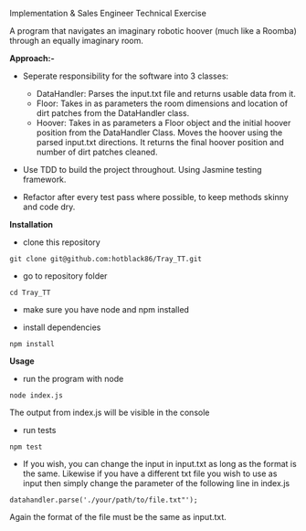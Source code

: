 Implementation & Sales Engineer Technical Exercise

A program that navigates an imaginary robotic hoover (much like a Roomba) through an equally imaginary room.

**Approach:-**

- Seperate responsibility for the software into 3 classes:
  - DataHandler:
    Parses the input.txt file and returns usable data from it.
  - Floor:
    Takes in as parameters the room dimensions and location of dirt patches from the DataHandler class.
  - Hoover:
    Takes in as parameters a Floor object and the initial hoover position from the DataHandler Class.
    Moves the hoover using the parsed input.txt directions.
    It returns the final hoover position and number of dirt patches cleaned.

- Use TDD to build the project throughout. Using Jasmine testing framework.

- Refactor after every test pass where possible, to keep methods skinny and code dry.


**Installation**
- clone this repository
```
git clone git@github.com:hotblack86/Tray_TT.git
```

- go to repository folder
```
cd Tray_TT
```

- make sure you have node and npm installed

- install dependencies
```
npm install
```


**Usage**
- run the program with node
```
node index.js
```
The output from index.js will be visible in the console


- run tests
```
npm test
```

- If you wish, you can change the input in input.txt as long as the format is the same. Likewise if you have a different txt file you wish to use as input then simply change the parameter of the following line in index.js
```
datahandler.parse('./your/path/to/file.txt"');
```
Again the format of the file must be the same as input.txt.